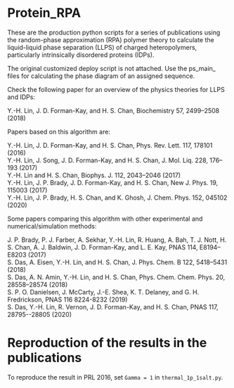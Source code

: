 # Protein_RPA
These are the production python scripts for a series of publications using the random-phase approximation (RPA) polymer theory to calculate the liquid-liquid phase separation (LLPS) of charged heteropolymers, particularly intrinsically disordered proteins (IDPs). 

The original customized deploy script is not attached. Use the ps_main_ files for calculating the phase diagram of an assigned sequence.

Check the following paper for an overview of the physics theories for LLPS and IDPs:

Y.-H. Lin, J. D. Forman-Kay, and H. S. Chan, Biochemistry 57, 2499–2508 (2018)


Papers based on this algorithm are:

Y.-H. Lin, J. D. Forman-Kay, and H. S. Chan, Phys. Rev. Lett. 117, 178101 (2016)  
Y.-H. Lin, J. Song, J. D. Forman-Kay, and H. S. Chan, J. Mol. Liq. 228, 176–193 (2017)  
Y.-H. Lin and H. S. Chan, Biophys. J. 112, 2043–2046 (2017)  
Y.-H. Lin, J. P. Brady, J. D. Forman-Kay, and H. S. Chan, New J. Phys. 19, 115003 (2017)  
Y.-H. Lin, J. P. Brady, H. S. Chan, and K. Ghosh, J. Chem. Phys. 152, 045102 (2020) 

Some papers comparing this algorithm with other experimental and numerical/simulation methods:

J. P. Brady, P. J. Farber, A. Sekhar, Y.-H. Lin, R. Huang, A. Bah, T. J. Nott, H. S. Chan, A. J. Baldwin, J. D. Forman-Kay, and L. E. Kay, PNAS 114, E8194–E8203 (2017)  
S. Das, A. Eisen, Y.-H. Lin, and H. S. Chan, J. Phys. Chem. B 122, 5418–5431 (2018)  
S. Das, A. N. Amin, Y.-H. Lin, and H. S. Chan, Phys. Chem. Chem. Phys. 20, 28558–28574 (2018)   
S. P. O. Danielsen, J. McCarty, J.-E. Shea, K. T. Delaney, and G. H. Fredrickson, PNAS 116 8224-8232 (2019)   
S. Das, Y.-H. Lin, R. Vernon, J. D. Forman-Kay, and H. S. Chan, PNAS 117, 28795--28805 (2020)   

# Reproduction of the results in the publications

To reproduce the result in PRL 2016, set `Gamma = 1` in `thermal_1p_1salt.py`.

